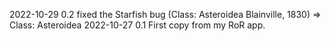 2022-10-29 0.2 fixed the Starfish bug (Class:	Asteroidea Blainville, 1830) => Class:	Asteroidea
2022-10-27 0.1 First copy from my RoR app.
